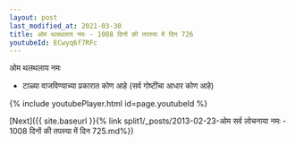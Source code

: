 ```yaml
---
layout: post
last_modified_at: 2021-03-30
title: ओम थलथलाय नमः - 1008 दिनों की तपस्या में दिन 726
youtubeId: ECwyq6f7RFc
---
```

 
 
 ओम थलथलाय नमः  
 
 -  टाळ्या वाजविण्याच्या प्रकारात कोण आहे (सर्व गोष्टींचा आधार कोण आहे) 
 
  
 
  
 
 
 
 
 
 


{% include youtubePlayer.html id=page.youtubeId %}
 
[Next]({{ site.baseurl }}{% link  split1/_posts/2013-02-23-ओम सर्व लोचनाया नमः - 1008 दिनों की तपस्या में दिन 725.md%})
 
